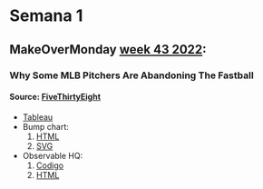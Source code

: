# Semana 1

## MakeOverMonday [week 43 2022](https://data.world/makeovermonday/2022w43):
### Why Some MLB Pitchers Are Abandoning The Fastball
#### Source: [FiveThirtyEight](https://fivethirtyeight.com/features/why-some-mlb-pitchers-are-abandoning-the-fastball/)

* [Tableau](https://quarkzis.github.io/infovis/s1/tableau.html)
* Bump chart:
  1. [HTML](https://quarkzis.github.io/infovis/s1/bump.html)
  2. [SVG](https://quarkzis.github.io/infovis/s1/bump.svg)
* Observable HQ:
  1. [Codigo](https://observablehq.com/d/cbe83a8570a53abc)
  2. [HTML](https://quarkzis.github.io/infovis/s1/observable.html)
